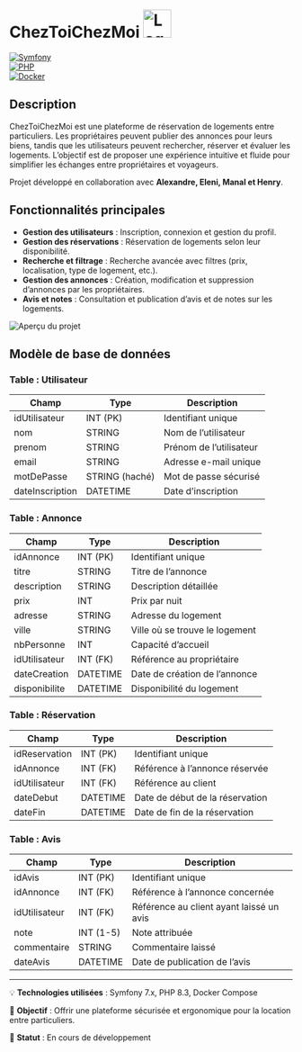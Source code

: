 # ChezToiChezMoi <img src="https://cdn.discordapp.com/attachments/1147986579881721877/1332869760626589696/ChezToiChezMoi.png?ex=67b08872&is=67af36f2&hm=9f62f5e31b0ba8bc583671ce92b8c7a36ad6191b445f239b277ecbcca796563d&" alt="Logo ChezToiChezMoi" width="50"/>


[![Symfony](https://img.shields.io/badge/Symfony-7.x-green)](https://symfony.com/)  
[![PHP](https://img.shields.io/badge/PHP-8.3-blue)](https://www.php.net/)  
[![Docker](https://img.shields.io/badge/Docker-Compose-blue)](https://www.docker.com/)

## Description
ChezToiChezMoi est une plateforme de réservation de logements entre particuliers. Les propriétaires peuvent publier des annonces pour leurs biens, tandis que les utilisateurs peuvent rechercher, réserver et évaluer les logements. L’objectif est de proposer une expérience intuitive et fluide pour simplifier les échanges entre propriétaires et voyageurs.

Projet développé en collaboration avec **Alexandre, Eleni, Manal et Henry**.

## Fonctionnalités principales

- **Gestion des utilisateurs** : Inscription, connexion et gestion du profil.
- **Gestion des réservations** : Réservation de logements selon leur disponibilité.
- **Recherche et filtrage** : Recherche avancée avec filtres (prix, localisation, type de logement, etc.).
- **Gestion des annonces** : Création, modification et suppression d’annonces par les propriétaires.
- **Avis et notes** : Consultation et publication d’avis et de notes sur les logements.

![Aperçu du projet](https://github.com/user-attachments/assets/d315cd8e-3172-4e11-9a9d-44a47305e76c)

## Modèle de base de données

### **Table : Utilisateur**
| Champ            | Type        | Description                          |
|-----------------|------------|--------------------------------------|
| idUtilisateur   | INT (PK)    | Identifiant unique                  |
| nom            | STRING      | Nom de l’utilisateur                |
| prenom         | STRING      | Prénom de l’utilisateur             |
| email          | STRING      | Adresse e-mail unique               |
| motDePasse     | STRING (haché) | Mot de passe sécurisé              |
| dateInscription| DATETIME    | Date d’inscription                  |

### **Table : Annonce**
| Champ         | Type        | Description                                |
|--------------|------------|--------------------------------------------|
| idAnnonce    | INT (PK)    | Identifiant unique                         |
| titre        | STRING      | Titre de l’annonce                         |
| description  | STRING      | Description détaillée                      |
| prix         | INT         | Prix par nuit                              |
| adresse     | STRING      | Adresse du logement                        |
| ville       | STRING      | Ville où se trouve le logement             |
| nbPersonne  | INT         | Capacité d’accueil                         |
| idUtilisateur | INT (FK)   | Référence au propriétaire                  |
| dateCreation | DATETIME    | Date de création de l’annonce              |
| disponibilite | DATETIME    | Disponibilité du logement                  |

### **Table : Réservation**
| Champ        | Type        | Description                                |
|-------------|------------|--------------------------------------------|
| idReservation | INT (PK)   | Identifiant unique                        |
| idAnnonce    | INT (FK)   | Référence à l’annonce réservée            |
| idUtilisateur | INT (FK)   | Référence au client                       |
| dateDebut    | DATETIME   | Date de début de la réservation           |
| dateFin      | DATETIME   | Date de fin de la réservation             |

### **Table : Avis**
| Champ        | Type        | Description                                |
|-------------|------------|--------------------------------------------|
| idAvis      | INT (PK)   | Identifiant unique                        |
| idAnnonce   | INT (FK)   | Référence à l’annonce concernée           |
| idUtilisateur | INT (FK)   | Référence au client ayant laissé un avis  |
| note        | INT (1-5)  | Note attribuée                            |
| commentaire | STRING     | Commentaire laissé                        |
| dateAvis    | DATETIME   | Date de publication de l’avis             |

---

💡 **Technologies utilisées** : Symfony 7.x, PHP 8.3, Docker Compose  

🚀 **Objectif** : Offrir une plateforme sécurisée et ergonomique pour la location entre particuliers.  

📌 **Statut** : En cours de développement

